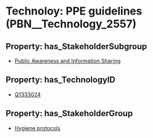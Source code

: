 # Technoloy: __PPE guidelines__ (PBN__Technology_2557)

## Property: has_StakeholderSubgroup

* [Public Awareness and Information Sharing](PBN__TechSubgroup_50)

## Property: has_TechnologyID

* [Q1333024](Q1333024)

## Property: has_StakeholderGroup

* [Hygiene protocols](PBN__TechGroup_9)

